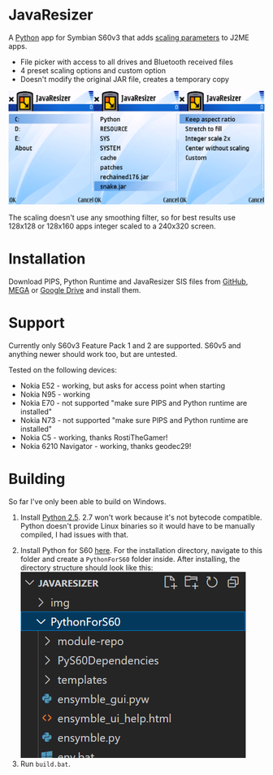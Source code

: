 # JavaResizer
A [Python](https://web.archive.org/web/20090209230321/http://wiki.forum.nokia.com/index.php/Category:Python) app for Symbian S60v3 that adds [scaling parameters](https://github.com/Nokia64/J2ME-phone-quirks/blob/main/vendor-specific-MIDlet-attributes.md#series-60) to J2ME apps.

* File picker with access to all drives and Bluetooth received files
* 4 preset scaling options and custom option
* Doesn't modify the original JAR file, creates a temporary copy

![Screenshots of the drive selection, C drive contents, and scaling options](img/screenshot.png)

The scaling doesn't use any smoothing filter, so for best results use 128x128 or 128x160 apps integer scaled to a 240x320 screen.

# Installation
Download PIPS, Python Runtime and JavaResizer SIS files from [GitHub](https://github.com/gtrxAC/JavaResizer/releases), [MEGA](https://mega.nz/folder/W5kmiTgR#adn6KNHKtCjlaWaMYNOBKQ) or [Google Drive](https://drive.google.com/drive/folders/1tCJ91m3OA5OndPLx4Pih4iNN1xnPKkHh?usp=sharing) and install them.

# Support
Currently only S60v3 Feature Pack 1 and 2 are supported. S60v5 and anything newer should work too, but are untested.

Tested on the following devices:
* Nokia E52 - working, but asks for access point when starting
* Nokia N95 - working
* Nokia E70 - not supported "make sure PIPS and Python runtime are installed"
* Nokia N73 - not supported "make sure PIPS and Python runtime are installed"
* Nokia C5 - working, thanks RostiTheGamer!
* Nokia 6210 Navigator - working, thanks geodec29!

# Building
So far I've only been able to build on Windows.
1. Install [Python 2.5](https://www.python.org/downloads/release/python-254/). 2.7 won't work because it's not bytecode compatible. Python doesn't provide Linux binaries so it would have to be manually compiled, I had issues with that.
<!-- 2. Download Python for S60 [here](https://web.archive.org/web/20210506205822/https://garage.maemo.org/frs/download.php/7486/PythonForS60_2.0.0.tar.gz) and extract it to this directory. -->
2. Install Python for S60 [here](https://web.archive.org/web/20200927123819/https://garage.maemo.org/frs/download.php/7485/PythonForS60_2.0.0_Setup.exe). For the installation directory, navigate to this folder and create a `PythonForS60` folder inside. After installing, the directory structure should look like this:
![JavaResizer folder with a PythonForS60 folder inside, containing module repo, dependencies, etc.](img/install.png)
3. Run `build.bat`.
